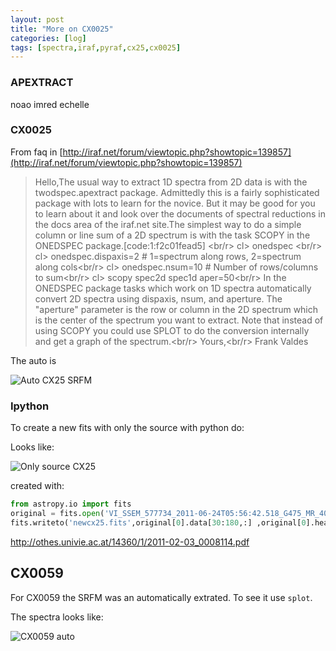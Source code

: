 ```yaml
---
layout: post
title: "More on CX0025"
categories: [log]
tags: [spectra,iraf,pyraf,cx25,cx0025]
---
```


### APEXTRACT

noao 
imred
echelle

### CX0025

From faq in [http://iraf.net/forum/viewtopic.php?showtopic=139857](http://iraf.net/forum/viewtopic.php?showtopic=139857)


> Hello,The usual way to extract 1D spectra from 2D data is with the twodspec.apextract package. Admittedly this is a fairly sophisticated package with lots to learn for the novice. But it may be good for you to learn about it and look over the documents of spectral reductions in the docs area of the iraf.net site.The simplest way to do a simple column or line sum of a 2D spectrum is with the task SCOPY in the ONEDSPEC package.[code:1:f2c01fead5] <br/r>
cl> onedspec <br/r>
cl> onedspec.dispaxis=2 # 1=spectrum along rows, 2=spectrum along cols<br/r>
cl> onedspec.nsum=10 # Number of rows/columns to sum<br/r>
cl> scopy spec2d spec1d aper=50<br/r>
In the ONEDSPEC package tasks which work on 1D spectra automatically convert 2D spectra using dispaxis, nsum, and aperture. The "aperture" parameter is the row or column in the 2D spectrum which is the center of the spectrum you want to extract. Note that instead of using SCOPY you could use SPLOT to do the conversion internally and get a graph of the spectrum.<br/r>
Yours,<br/r>
Frank Valdes

The auto is

![Auto CX25 SRFM]({{site.baseurl}}/images/cx25srfm.png)


### Ipython

To create a new fits with only the source with python do:

Looks like:

![Only source CX25]({{site.baseurl}}/images/newcx25.png)


created with:

```python
from astropy.io import fits
original = fits.open('VI_SSEM_577734_2011-06-24T05:56:42.518_G475_MR_402230_Q4_hi.')
fits.writeto('newcx25.fits',original[0].data[30:180,:] ,original[0].header) 
```

http://othes.univie.ac.at/14360/1/2011-02-03_0008114.pdf


## CX0059

For CX0059 the SRFM was an automatically extrated. To see it use `splot`.

The spectra looks like:

![CX0059 auto]({{site.baseurl}}/images/autospectracx59.png)


